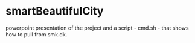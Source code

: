# smartBeautifulCity
powerpoint presentation of the project and a script - cmd.sh - that shows how to pull from smk.dk.

